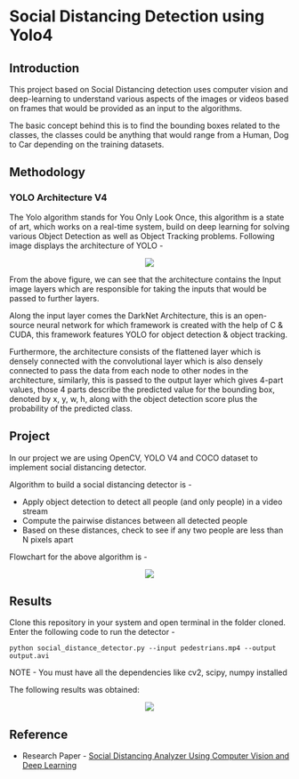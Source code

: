 # Social Distancing Detection using Yolo4
## Introduction
This project based on Social Distancing detection uses computer vision and deep-learning to understand various aspects of the images or videos based on frames that would be provided as an input to the algorithms. 

The basic concept behind this is to find the bounding boxes related to the classes, the classes could be anything that would range from a Human, Dog to Car depending on the training datasets.

## Methodology
### **YOLO Architecture V4**
The Yolo algorithm stands for You Only Look Once, this algorithm is a state of art, which works on a real-time system, build on deep learning for solving various Object Detection as well as Object Tracking problems. 
Following image displays the architecture of YOLO - 
<p align="center"><img src ="https://user-images.githubusercontent.com/69648635/143786816-6cb205f7-8da8-4a1c-adc4-50ee76c68902.png"></p>

From the above figure, we can see that the architecture contains the Input image layers which are responsible for taking the inputs that would be passed to further layers.

Along the input layer comes the DarkNet Architecture, this is an open-source neural network for which framework is created with the help of C & CUDA, this framework features YOLO for object detection & object tracking.

Furthermore, the architecture consists of the flattened layer which is densely connected with the convolutional layer which is also densely connected to pass the data from each node to other nodes in the architecture, similarly, this is passed to the output layer which gives 4-part values, those 4 parts describe the predicted value for the bounding box, denoted by x, y, w, h, along with the object detection score plus the probability of the predicted class. 

## Project
In our project we are using OpenCV, YOLO V4 and COCO dataset to implement social distancing detector.

Algorithm to build a social distancing detector is - 

* Apply object detection to detect all people (and only people) in a video stream
* Compute the pairwise distances between all detected people
* Based on these distances, check to see if any two people are less than N pixels apart

Flowchart for the above algorithm is - 
<p align="center"><img src ="https://user-images.githubusercontent.com/69648635/143787202-3170fabd-ed43-49dd-9c50-fb8e1c2ea5e5.png"></p>

## Results
Clone this repository in your system and open terminal in the folder cloned.
Enter the following code to run the detector - 
```
python social_distance_detector.py --input pedestrians.mp4 --output output.avi
```
NOTE - You must have all the dependencies like cv2, scipy, numpy installed

The following results was obtained:

<p align="center"><img src ="https://user-images.githubusercontent.com/69648635/143787647-391889f5-6ad1-40ee-b901-a88279a03309.gif"></p>


## Reference
* Research Paper - [Social Distancing Analyzer Using Computer Vision and Deep Learning](https://iopscience.iop.org/article/10.1088/1742-6596/1916/1/012039/pdf)
